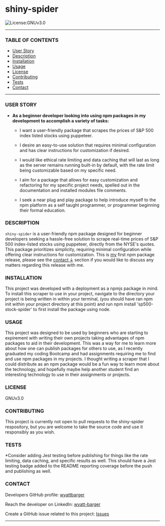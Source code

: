 # shiny-spider

![License:GNUv3.0](https://img.shields.io/badge/License-GNUv3.0-green.svg)


----------------------------

### TABLE OF CONTENTS
- [User Story](#user-story)
- [Description](#description)
- [Installation](#installation)
- [Usage](#usage)
- [License](#license)
- [Contributing](#contributing)
- [Tests](#tests)
- [Contact](#contact)
----------------------------

### USER STORY

- **As a beginner developer looking into using npm packages in my development to accomplish a variety of tasks:**
  
  - I want a user-friendly package that scrapes the prices of S&P 500 index listed stocks using puppeteer.
  
  - I desire an easy-to-use solution that requires minimal configuration and has clear instructions for customization if desired.
  
  - I would like ethical rate limiting and data caching that will last as long as the server remains running built-in by default, with the rate limit being customizable based on my specific need.
  
  - I aim for a package that allows for easy customization and refactoring for my specific project needs, spelled out in the documentation and installed modules file comments.
  
  - I seek a near plug and play package to help introduce myself to the npm platform as a self taught programmer, or programmer beginning their formal education.

### DESCRIPTION
`shiny-spider` is a user-friendly npm package designed for beginner developers seeking a hassle-free solution to scrape real-time prices of S&P 500 index-listed stocks using puppeteer, directly from the NYSE's quotes. This package prioritizes simplicity, requiring minimal configuration while offering clear instructions for customization. This is [my](https://github.com/wyattbarger) first npm package release, please see the [contact ↓](#contact) section if you would like to discuss any matters regarding this release with me.

### INSTALLATION


This project was developed with a deployment as a npmjs package in mind. To install this scraper to use in your project, navigate to the directory your project is being written in within your terminal, (you should have ran npm init within your project directory at this point) and run npm install 'sp500-stock-spider' to first install the package using node.

### USAGE


This project was designed to be used by beginners who are starting to expirement with writing their own projects taking advantages of npm packages to aid in their development. This was a way for me to learn more about how one can publish packages for others to use, as I recently graduated my coding Bootcamp and had assignments requiring me to find and use npm packages in my projects. I thought writing a scraper that I could distribute as an npm package would be a fun way to learn more about the technology, and hopefully maybe help another student find an interesting technology to use in their assignments or projects.

### LICENSE


GNUv3.0

### CONTRIBUTING


This project is currently not open to pull requests to the shiny-spider respository, but you are welcome to take the source code and use it responsibly as you wish.

### TESTS


*Consider adding Jest testing before publishing for things like the rate limiting, data caching, and specific results as well. This should have a Jest testing badge added to the README reporting coverage before the push and publishing as well.

### CONTACT

Developers GitHub profile:
[wyattbarger](https://github.com/wyattbarger)

Reach the developer on LinkedIn: [wyatt-barger](https://www.linkedin.com/in/wyatt-barger/)

Create a GitHub issue related to this project: [Issues](https://github.com/wyattbarger/shiny-spider/issues)



----------------------------
